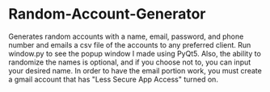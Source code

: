# Random-Account-Generator
Generates random accounts with a name, email, password, and phone number and emails a csv file of the accounts to any preferred client.
Run window.py to see the popup window I made using PyQt5.
Also, the ability to randomize the names is optional, and if you choose not to, you can input your desired name.
In order to have the email portion work, you must create a gmail account that has "Less Secure App Access" turned on.
